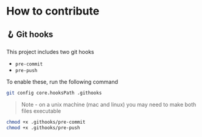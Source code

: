 # How to contribute

## 🪝 Git hooks

This project includes two git hooks

- `pre-commit`
- `pre-push`

To enable these, run the following command

```sh
git config core.hooksPath .githooks
```

> Note - on a unix machine (mac and linux) you may need to make both files executable

```sh
chmod +x .githooks/pre-commit
chmod +x .githooks/pre-push
```
